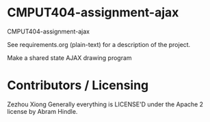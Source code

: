 CMPUT404-assignment-ajax
==============================

CMPUT404-assignment-ajax

See requirements.org (plain-text) for a description of the project.

Make a shared state AJAX drawing program

Contributors / Licensing
========================
Zezhou Xiong
Generally everything is LICENSE'D under the Apache 2 license by Abram Hindle.


